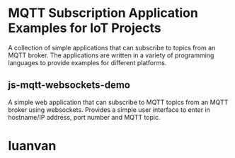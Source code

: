 # MQTT Subscription Application Examples for IoT Projects

A collection of simple applications that can subscribe to topics from an MQTT broker. The applications are written in a variety of programming languages to provide examples for different platforms.

## js-mqtt-websockets-demo

A simple web application that can subscribe to MQTT topics from an MQTT broker using websockets. Provides a simple user interface to enter in hostname/IP address, port number and MQTT topic.
# luanvan
